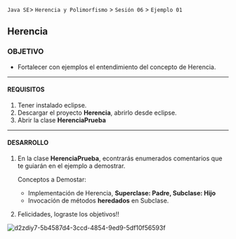 
`Java SE`> `Herencia y Polimorfismo` > `Sesión 06` > `Ejemplo 01`

## Herencia

### OBJETIVO

- Fortalecer con ejemplos el entendimiento del concepto de Herencia.

<hr>

#### REQUISITOS

1. Tener instalado eclipse.
2. Descargar el proyecto <b>Herencia</b>, abrirlo desde eclipse.
3. Abrir la clase <b>HerenciaPrueba</b>

<hr>

#### DESARROLLO

1. En la clase <b>HerenciaPrueba</b>, econtrarás enumerados comentarios que te guiarán en el ejemplo a demostrar.

   Conceptos a Demostar:
   
    <ul>
      <li> Implementación de Herencia, <b>Superclase: Padre, Subclase: Hijo</b>
      <li> Invocación de métodos <b>heredados</b> en Subclase.
   </ul>

2. Felicidades, lograste los objetivos!!

![d2zdiy7-5b4587d4-3ccd-4854-9ed9-5df10f56593f](https://user-images.githubusercontent.com/56565204/67425280-51a5c600-f59d-11e9-9baf-5ef3aeca8a11.png)
